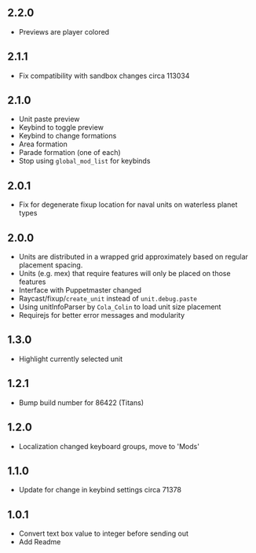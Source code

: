 ## 2.2.0

- Previews are player colored

## 2.1.1

- Fix compatibility with sandbox changes circa 113034

## 2.1.0

- Unit paste preview
- Keybind to toggle preview
- Keybind to change formations
- Area formation
- Parade formation (one of each)
- Stop using `global_mod_list` for keybinds

## 2.0.1

- Fix for degenerate fixup location for naval units on waterless planet types

## 2.0.0

- Units are distributed in a wrapped grid approximately based on regular placement spacing.
- Units (e.g. mex) that require features will only be placed on those features
- Interface with Puppetmaster changed
- Raycast/fixup/`create_unit` instead of `unit.debug.paste`
- Using unitInfoParser by `Cola_Colin` to load unit size placement
- Requirejs for better error messages and modularity

## 1.3.0

- Highlight currently selected unit

## 1.2.1

- Bump build number for 86422 (Titans)

## 1.2.0

- Localization changed keyboard groups, move to 'Mods'

## 1.1.0

- Update for change in keybind settings circa 71378

## 1.0.1

- Convert text box value to integer before sending out
- Add Readme

